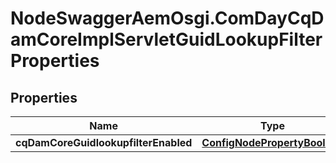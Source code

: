 # NodeSwaggerAemOsgi.ComDayCqDamCoreImplServletGuidLookupFilterProperties

## Properties
Name | Type | Description | Notes
------------ | ------------- | ------------- | -------------
**cqDamCoreGuidlookupfilterEnabled** | [**ConfigNodePropertyBoolean**](ConfigNodePropertyBoolean.md) |  | [optional] 


